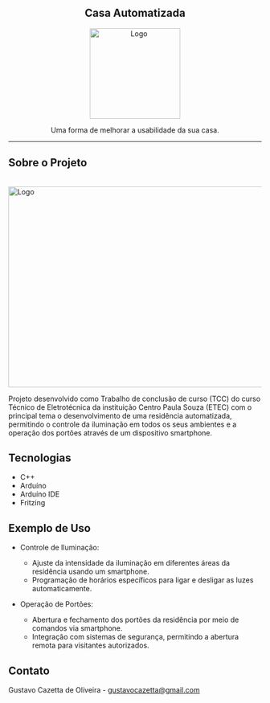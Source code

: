 

  <h2 align="center">Casa Automatizada</h3>
  
  <p align="center">
  <img src="C:\Users\joaov\Downloads\Motores e Iluminacao\Casa_Automatizada_3D.jpeg" alt="Logo" width="180" height="180">

  <p align="center">
    Uma forma de melhorar a usabilidade da sua casa.
    <br/>
    
</p>


<hr>

## Sobre o Projeto
<br>

<img src="C:\Users\joaov\Downloads\Motores e Iluminacao\Circuito_Digital.jpeg" alt="Logo" width="800" height="400">

<br>

Projeto desenvolvido como Trabalho de conclusão de curso (TCC) do curso Técnico de Eletrotécnica da instituição Centro Paula Souza (ETEC) com o principal tema o desenvolvimento de uma residência automatizada, permitindo o controle da iluminação em todos os seus ambientes e a operação dos portões através de um dispositivo smartphone.

## Tecnologias

- C++
- Arduíno
- Arduíno IDE
- Fritzing



## Exemplo de Uso

- Controle de Iluminação:

  - Ajuste da intensidade da iluminação em diferentes áreas da residência usando um smartphone.
  - Programação de horários específicos para ligar e desligar as luzes automaticamente.
- Operação de Portões:

  - Abertura e fechamento dos portões da residência por meio de comandos via smartphone.
  - Integração com sistemas de segurança, permitindo a abertura remota para visitantes autorizados.


## Contato

Gustavo Cazetta de Oliveira - gustavocazetta@gmail.com






